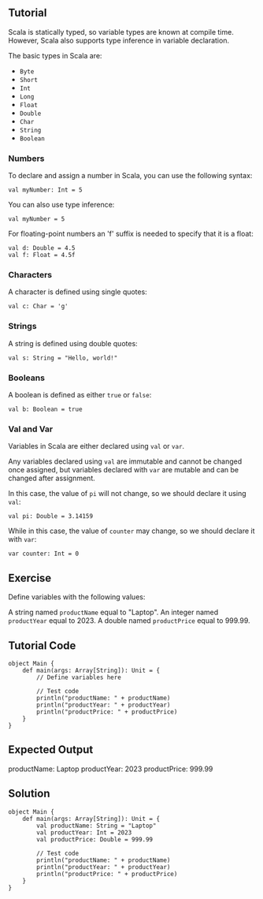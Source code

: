 Tutorial
--------

Scala is statically typed, so variable types are known at compile time. However, Scala also supports type inference in variable declaration.

The basic types in Scala are:

* `Byte`
* `Short`
* `Int`
* `Long`
* `Float`
* `Double`
* `Char`
* `String`
* `Boolean`

### Numbers

To declare and assign a number in Scala, you can use the following syntax:

    val myNumber: Int = 5

You can also use type inference:

    val myNumber = 5

For floating-point numbers an 'f' suffix is needed to specify that it is a float:

    val d: Double = 4.5
    val f: Float = 4.5f

### Characters

A character is defined using single quotes:

    val c: Char = 'g'

### Strings

A string is defined using double quotes:

    val s: String = "Hello, world!"

### Booleans

A boolean is defined as either `true` or `false`:

    val b: Boolean = true

### Val and Var

Variables in Scala are either declared using `val` or `var`.

Any variables declared using `val` are immutable and cannot be changed once assigned, but variables declared with `var` are mutable and can be changed after assignment.

In this case, the value of `pi` will not change, so we should declare it using `val`:
    
    val pi: Double = 3.14159

While in this case, the value of `counter` may change, so we should declare it with `var`:
    
    var counter: Int = 0


Exercise
--------

Define variables with the following values:

A string named `productName` equal to "Laptop".
An integer named `productYear` equal to 2023.
A double named `productPrice` equal to 999.99.


Tutorial Code
-------------
    object Main {
        def main(args: Array[String]): Unit = {
            // Define variables here

            // Test code
            println("productName: " + productName)
            println("productYear: " + productYear)
            println("productPrice: " + productPrice)
        }
    }
Expected Output
---------------
productName: Laptop
productYear: 2023
productPrice: 999.99

Solution
--------
    object Main {
        def main(args: Array[String]): Unit = {
            val productName: String = "Laptop"
            val productYear: Int = 2023
            val productPrice: Double = 999.99

            // Test code
            println("productName: " + productName)
            println("productYear: " + productYear)
            println("productPrice: " + productPrice)
        }
    }
